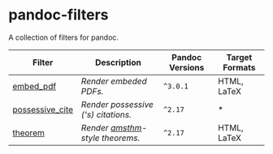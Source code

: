 # pandoc-filters

A collection of filters for pandoc.

| Filter | Description | Pandoc Versions | Target Formats
|-|-|-|-|
| [embed_pdf] | *Render embeded PDFs.* | `^3.0.1` | HTML, LaTeX
| [possessive_cite] | *Render possessive ('s) citations.* | `^2.17` | *
| [theorem] | *Render [amsthm]-style theorems.* | `^2.17` | HTML, LaTeX

[embed_pdf]: embed_pdf/README.md
[possessive_cite]: possessive_cite/README.md
[theorem]: theorem/README.md
[amsthm]: https://www.ctan.org/pkg/amsthm
